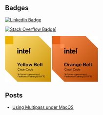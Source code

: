 ## Badges

<a href="https://www.linkedin.com/in/yury-bayda/"><img src="https://img.shields.io/badge/LinkedIn-Yury%20Bayda-blue?style=flat&logo=Linkedin&logoColor=white&link=https://www.linkedin.com/in/yury-bayda/" alt="LinkedIn Badge"/></a>

<a href="https://stackexchange.com/users/2912684"><img src="https://stackexchange.com/users/flair/2912684.png" alt="Stack Overflow Badge]"/></a>

<a href="https://www.credly.com/badges/fd745773-00d3-494f-ae5f-1113a172e776/public_url"><img src="swift-software-craftsmanship-yellow-belt.png" alt="SWIFT Yellow Belt Badge" width="150"/></a>
<a href="https://www.credly.com/badges/525b0b6c-331a-4612-980b-efd9a535bff1/public_url"><img src="swift-software-craftsmanship-orange-belt.png" alt="SWIFT Orange Belt Badge" width="150"/></a>

## Posts

- [Using Multipass under MacOS](multipass-macos.md)
